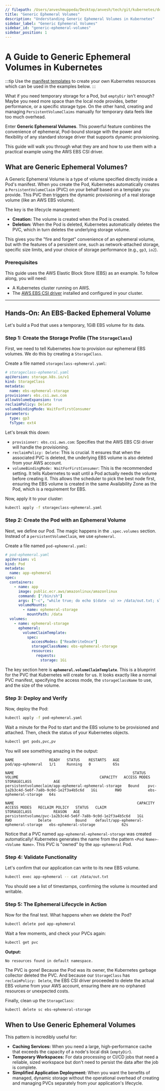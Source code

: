 ```yaml
---
// filepath: /Users/anveshmuppeda/Desktop/anvesh/tech/git/kubernetes/docs/014-storage/002-generic-ephemeral-volumes.md
title: "Generic Ephemeral Volumes"
description: "Understanding Generic Ephemeral Volumes in Kubernetes"
sidebar_label: "Generic Ephemeral Volumes"
sidebar_id: "generic-ephemeral-volumes"
sidebar_position: 1
---  
```


# A Guide to Generic Ephemeral Volumes in Kubernetes

:::tip
Use the [manifest templates](https://github.com/anveshmuppeda/kubernetes/tree/main/docs/014-storage/manifests) to create your own Kubernetes resources which can be used in the examples below.
:::

What if you need temporary storage for a Pod, but `emptyDir` isn't enough? Maybe you need more space than the local node provides, better performance, or a specific storage type. On the other hand, creating and managing `PersistentVolumeClaims` manually for temporary data feels like too much overhead.

Enter **Generic Ephemeral Volumes**. This powerful feature combines the convenience of ephemeral, Pod-bound storage with the power and flexibility of any standard storage driver that supports dynamic provisioning.

This guide will walk you through what they are and how to use them with a practical example using the AWS EBS CSI driver.

## What are Generic Ephemeral Volumes?

A Generic Ephemeral Volume is a type of volume specified directly inside a Pod's manifest. When you create the Pod, Kubernetes automatically creates a `PersistentVolumeClaim` (PVC) on your behalf based on a template you provide. This PVC then triggers the dynamic provisioning of a real storage volume (like an AWS EBS volume).

The key is the lifecycle management:

  * **Creation:** The volume is created when the Pod is created.
  * **Deletion:** When the Pod is deleted, Kubernetes automatically deletes the PVC, which in turn deletes the underlying storage volume.

This gives you the "fire and forget" convenience of an ephemeral volume, but with the features of a persistent one, such as network-attached storage, specific size limits, and your choice of storage performance (e.g., `gp3`, `io2`).

### Prerequisites

This guide uses the AWS Elastic Block Store (EBS) as an example. To follow along, you will need:

  * A Kubernetes cluster running on AWS.
  * The [AWS EBS CSI driver](https://github.com/kubernetes-sigs/aws-ebs-csi-driver) installed and configured in your cluster.

-----

## Hands-On: An EBS-Backed Ephemeral Volume

Let's build a Pod that uses a temporary, 1GiB EBS volume for its data.

### Step 1: Create the Storage Profile (The `StorageClass`)

First, we need to tell Kubernetes *how* to provision our ephemeral EBS volumes. We do this by creating a `StorageClass`.

Create a file named `storageclass-ephemeral.yaml`:

```yaml
# storageclass-ephemeral.yaml
apiVersion: storage.k8s.io/v1
kind: StorageClass
metadata:
  name: ebs-ephemeral-storage
provisioner: ebs.csi.aws.com
allowVolumeExpansion: true
reclaimPolicy: Delete
volumeBindingMode: WaitForFirstConsumer
parameters:
  type: gp3
  fsType: ext4
```

Let's break this down:

  * `provisioner: ebs.csi.aws.com`: Specifies that the AWS EBS CSI driver will handle the provisioning.
  * `reclaimPolicy: Delete`: This is crucial. It ensures that when the associated PVC is deleted, the underlying EBS volume is also deleted from your AWS account.
  * `volumeBindingMode: WaitForFirstConsumer`: This is the recommended setting. It tells Kubernetes to wait until a Pod actually needs the volume before creating it. This allows the scheduler to pick the best node first, ensuring the EBS volume is created in the same Availability Zone as the Pod, which is a requirement for EBS.

Now, apply it to your cluster:

```bash
kubectl apply -f storageclass-ephemeral.yaml
```

### Step 2: Create the Pod with an Ephemeral Volume

Next, we define our Pod. The magic happens in the `.spec.volumes` section. Instead of a `persistentVolumeClaim`, we use `ephemeral`.

Create a file named `pod-ephemeral.yaml`:

```yaml
# pod-ephemeral.yaml
apiVersion: v1
kind: Pod
metadata:
  name: app-ephemeral
spec:
  containers:
    - name: app
      image: public.ecr.aws/amazonlinux/amazonlinux
      command: ["/bin/sh"]
      args: ["-c", "while true; do echo $(date -u) >> /data/out.txt; sleep 5; done"]
      volumeMounts:
        - name: ephemeral-storage
          mountPath: /data
  volumes:
    - name: ephemeral-storage
      ephemeral:
        volumeClaimTemplate:
          spec:
            accessModes: ["ReadWriteOnce"]
            storageClassName: ebs-ephemeral-storage
            resources:
              requests:
                storage: 1Gi
```

The key section here is **`ephemeral.volumeClaimTemplate`**. This is a blueprint for the PVC that Kubernetes will create for us. It looks exactly like a normal PVC manifest, specifying the access mode, the `storageClassName` to use, and the size of the volume.

### Step 3: Deploy and Verify

Now, deploy the Pod:

```bash
kubectl apply -f pod-ephemeral.yaml
```

Wait a minute for the Pod to start and the EBS volume to be provisioned and attached. Then, check the status of your Kubernetes objects.

```bash
kubectl get pods,pvc,pv
```

You will see something amazing in the output:

```
NAME                READY   STATUS    RESTARTS   AGE
pod/app-ephemeral   1/1     Running   0          65s

NAME                                                      STATUS   VOLUME                                     CAPACITY   ACCESS MODES   STORAGECLASS          AGE
persistentvolumeclaim/app-ephemeral-ephemeral-storage   Bound    pvc-1a2b3c4d-5e6f-7a8b-9c0d-1e2f3a4b5c6d   1Gi        RWO            ebs-ephemeral-storage   64s

NAME                                                        CAPACITY   ACCESS MODES   RECLAIM POLICY   STATUS   CLAIM                                     STORAGECLASS          REASON   AGE
persistentvolume/pvc-1a2b3c4d-5e6f-7a8b-9c0d-1e2f3a4b5c6d   1Gi        RWO            Delete           Bound    default/app-ephemeral-ephemeral-storage   ebs-ephemeral-storage            62s
```

Notice that a PVC named `app-ephemeral-ephemeral-storage` was created automatically\! Kubernetes generates the name from the pattern `<Pod Name>-<Volume Name>`. This PVC is "owned" by the `app-ephemeral` Pod.

### Step 4: Validate Functionality

Let's confirm that our application can write to its new EBS volume.

```bash
kubectl exec app-ephemeral -- cat /data/out.txt
```

You should see a list of timestamps, confirming the volume is mounted and writable.

### Step 5: The Ephemeral Lifecycle in Action

Now for the final test. What happens when we delete the Pod?

```bash
kubectl delete pod app-ephemeral
```

Wait a few moments, and check your PVCs again:

```bash
kubectl get pvc
```

**Output:**

```
No resources found in default namespace.
```

The PVC is gone\! Because the Pod was its owner, the Kubernetes garbage collector deleted the PVC. And because our `StorageClass` has `reclaimPolicy: Delete`, the EBS CSI driver proceeded to delete the actual EBS volume from your AWS account, ensuring there are no orphaned resources or unexpected costs.

Finally, clean up the `StorageClass`:

```bash
kubectl delete sc ebs-ephemeral-storage
```

## When to Use Generic Ephemeral Volumes

This pattern is incredibly useful for:

  * **Caching Services:** When you need a large, high-performance cache that exceeds the capacity of a node's local disk (`emptyDir`).
  * **Temporary Workspaces:** For data processing or CI/CD jobs that need a reliable, sized workspace but don't need to persist the data after the job is complete.
  * **Simplified Application Deployment:** When you want the benefits of managed, dynamic storage without the operational overhead of creating and managing PVCs separately from your application's lifecycle.
